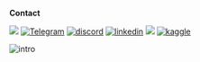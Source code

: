 **Contact**

<a href="mailto:ahmetfurkandemir1453@gmail.com?"><img src="https://img.shields.io/badge/gmail-%23DD0031.svg?&style=for-the-badge&logo=gmail&logoColor=white"/></a>  [![Telegram](https://img.shields.io/badge/Telegram-2CA5E0?style=for-the-badge&logo=telegram&logoColor=white)](https://t.me/ahmetfurkandemir)  [![discord](https://img.shields.io/badge/Discord-7289DA?style=for-the-badge&logo=discord&logoColor=white)](https://discord.gg/AEr9TUc)  [![linkedin](https://img.shields.io/badge/LinkedIn-0077B5?style=for-the-badge&logo=linkedin&logoColor=white)](https://www.linkedin.com/in/1dfurkan/)  [![](https://img.shields.io/badge/Twitter-1DA1F2?style=for-the-badge&logo=twitter&logoColor=white)](https://twitter.com/1demirai)  [![kaggle](https://img.shields.io/badge/Kaggle-20BEFF?style=for-the-badge&logo=Kaggle&logoColor=white)](https://www.kaggle.com/ahmetfurkandemr)

![intro](https://user-images.githubusercontent.com/54184905/120921819-43eb7880-c6ce-11eb-8fe5-3149c3af11c0.gif)
